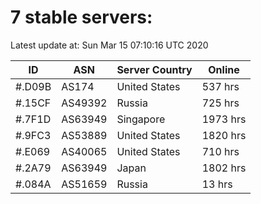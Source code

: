# 7 stable servers:

Latest update at: Sun Mar 15 07:10:16 UTC 2020

| ID | ASN | Server Country | Online |
| -- | --- | -------------- | ------ |
| #.D09B | AS174 | United States | 537 hrs |
| #.15CF | AS49392 | Russia | 725 hrs |
| #.7F1D | AS63949 | Singapore | 1973 hrs |
| #.9FC3 | AS53889 | United States | 1820 hrs |
| #.E069 | AS40065 | United States | 710 hrs |
| #.2A79 | AS63949 | Japan | 1802 hrs |
| #.084A | AS51659 | Russia | 13 hrs |

